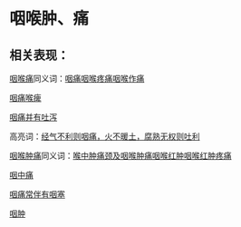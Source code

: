 # 咽喉肿、痛

## 相关表现：

[咽喉痛](https://zuoye.gmzyh.com/search?key=咽喉痛)同义词：[咽痛](https://zuoye.gmzyh.com/search?key=咽痛)[咽喉疼痛](https://zuoye.gmzyh.com/search?key=咽喉疼痛)[咽喉作痛](https://zuoye.gmzyh.com/search?key=咽喉作痛)
[咽痛喉痺](https://zuoye.gmzyh.com/search?key=咽痛喉痺)
[咽痛并有吐泻](https://zuoye.gmzyh.com/search?key=咽痛并有吐泻)
高亮词：[经气不利则咽痛，火不暖土，腐熟无权则吐利](https://zuoye.gmzyh.com/search?key=经气不利则咽痛，火不暖土，腐熟无权则吐利)  
[咽喉肿痛](https://zuoye.gmzyh.com/search?key=咽喉肿痛)同义词：[喉中肿痛](https://zuoye.gmzyh.com/search?key=喉中肿痛)[颈及咽喉肿痛](https://zuoye.gmzyh.com/search?key=颈及咽喉肿痛)[咽喉红肿](https://zuoye.gmzyh.com/search?key=咽喉红肿)[咽喉红肿疼痛](https://zuoye.gmzyh.com/search?key=咽喉红肿疼痛)
[咽中痛](https://zuoye.gmzyh.com/search?key=咽中痛)
[咽痛常伴有咽塞](https://zuoye.gmzyh.com/search?key=咽痛常伴有咽塞)
[咽肿](https://zuoye.gmzyh.com/search?key=咽肿)